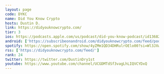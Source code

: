 ```yaml
---
layout: page
code: DYKC
name: Did You Know Crypto
hosts: Dustin D.
link: https://didyouknowcrypto.com/
tier: 3
ios: https://podcasts.apple.com/us/podcast/did-you-know-podcast/id1368275736
android: ['https://subscribeonandroid.com/didyouknowcrypto.com/feed/podcast/']
spotify: https://open.spotify.com/show/4yZMm1QD34DHRulrOElo00?si=Wl3JXwGUSa29dbGgDJKeGQ
rss: ['https://didyouknowcrypto.com/feed/']
rank: 24
twitter: https://twitter.com/DustinDry1st
youtube: https://www.youtube.com/channel/UCGDMTdSf3vagLhLIQVCYDxQ
---
```

